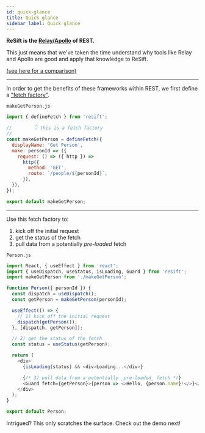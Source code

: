 ```yaml
---
id: quick-glance
title: Quick glance
sidebar_label: Quick glance
---
```


**ReSift is the [Relay](https://relay.dev/)/[Apollo](https://www.apollographql.com/docs/react/) of REST.**

This just means that we've taken the time understand why tools like Relay and Apollo are good and apply that knowledge to ReSift.

[(see here for a comparison)](../guides/resift-vs-apollo-relay.md)

---

In order to get the benefits of these frameworks within REST, we first define a ["fetch factory"](../main-concepts/whats-a-fetch.md#defining-a-fetch).

`makeGetPerson.js`

```js
import { defineFetch } from 'resift';

//        👇 this is a fetch factory
//
const makeGetPerson = defineFetch({
  displayName: 'Get Person',
  make: personId => ({
    request: () => ({ http }) =>
      http({
        method: 'GET',
        route: `/people/${personId}`,
      }),
  }),
});

export default makeGetPerson;
```

---

Use this fetch factory to:

1. kick off the initial request
2. get the status of the fetch
3. pull data from a potentially _pre-loaded_ fetch

`Person.js`

```js
import React, { useEffect } from 'react';
import { useDispatch, useStatus, isLoading, Guard } from 'resift';
import makeGetPerson from './makeGetPerson';

function Person({ personId }) {
  const dispatch = useDispatch();
  const getPerson = makeGetPerson(personId);

  useEffect(() => {
    // 1) kick off the initial request
    dispatch(getPerson());
  }, [dispatch, getPerson]);

  // 2) get the status of the fetch
  const status = useStatus(getPerson);

  return (
    <div>
      {isLoading(status) && <div>Loading...</div>}

      {/* 3) pull data from a potentially _pre-loaded_ fetch */}
      <Guard fetch={getPerson}>{person => <>Hello, {person.name}!</>}</Guard>
    </div>
  );
}

export default Person;
```

Intrigued? This only scratches the surface. Check out the demo next!
